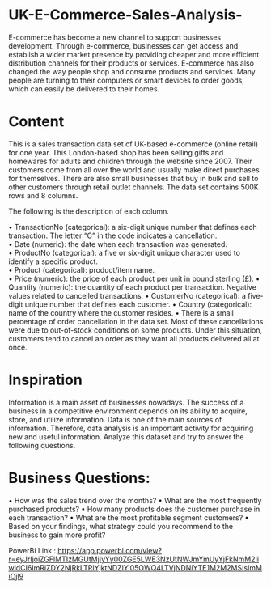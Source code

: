 # UK-E-Commerce-Sales-Analysis-
E-commerce has become a new channel to support businesses development. Through e-commerce,
businesses can get access and establish a wider market presence by providing cheaper and more efficient
distribution channels for their products or services. E-commerce has also changed the way people shop
and consume products and services. Many people are turning to their computers or smart devices to order
goods, which can easily be delivered to their homes.

# Content
This is a sales transaction data set of UK-based e-commerce (online retail) for one year. This London-based
shop has been selling gifts and homewares for adults and children through the website since 2007. Their
customers come from all over the world and usually make direct purchases for themselves. There are also
small businesses that buy in bulk and sell to other customers through retail outlet channels.
The data set contains 500K rows and 8 columns. 

The following is the description of each column.

• TransactionNo (categorical): a six-digit unique number that defines each transaction. The letter
“C” in the code indicates a cancellation.<br/>
• Date (numeric): the date when each transaction was generated.<br/>
• ProductNo (categorical): a five or six-digit unique character used to identify a specific product.<br/>
• Product (categorical): product/item name.<br/>
• Price (numeric): the price of each product per unit in pound sterling (£).
• Quantity (numeric): the quantity of each product per transaction. Negative values related to
cancelled transactions.
• CustomerNo (categorical): a five-digit unique number that defines each customer.
• Country (categorical): name of the country where the customer resides.
• There is a small percentage of order cancellation in the data set. Most of these cancellations were
due to out-of-stock conditions on some products. Under this situation, customers tend to cancel
an order as they want all products delivered all at once.

# Inspiration
Information is a main asset of businesses nowadays. The success of a business in a competitive
environment depends on its ability to acquire, store, and utilize information. Data is one of the main
sources of information. Therefore, data analysis is an important activity for acquiring new and useful
information. Analyze this dataset and try to answer the following questions.

# Business Questions:

• How was the sales trend over the months?
• What are the most frequently purchased products?
• How many products does the customer purchase in each transaction?
• What are the most profitable segment customers?
• Based on your findings, what strategy could you recommend to the business to gain more profit?

PowerBi Link : https://app.powerbi.com/view?r=eyJrIjoiZGFlMTIzMGUtMjIyYy00ZGE5LWE3NzUtNWJmYmUyYjFkNmM2IiwidCI6ImRiZDY2NjRkLTRlYjktNDZlYi05OWQ4LTVjNDNiYTE1M2M2MSIsImMiOjl9
